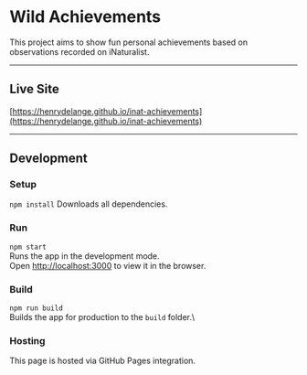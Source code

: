 # Wild Achievements

This project aims to show fun personal achievements based on observations recorded on iNaturalist.

---

## Live Site
[https://henrydelange.github.io/inat-achievements](https://henrydelange.github.io/inat-achievements)

---

## Development

### Setup
`npm install`
Downloads all dependencies.

### Run
 `npm start`\
Runs the app in the development mode.\
Open [http://localhost:3000](http://localhost:3000) to view it in the browser.

### Build
 `npm run build`\
Builds the app for production to the `build` folder.\

### Hosting
This page is hosted via GitHub Pages integration.
